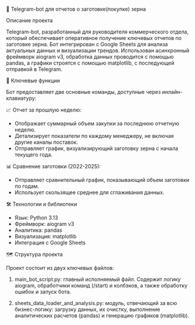 🌾 Telegram-bot для отчетов о заготовке(покупке) зерна

Описание проекта

Telegram-bot, разработанный для руководителя коммерческого отдела, который обеспечивает оперативное получение ключевых отчетов по заготовке зерна. Бот интегрирован с Google Sheets для анализа актуальных данных и визуализации трендов.
Использован асинхронный фреймворк aiogram v3, обработка данных проводится с помощью pandas, а графики строятся с помощью matplotlib, с последующей отправкой в Telegram.

🚀 Ключевые функции

Бот предоставляет две основные команды, доступные через инлайн-клавиатуру:

📈 Отчет за прошлую неделю:

- Отображает суммарный объем закупки за последнюю отчетную неделю.
- Детализирует показатели по каждому менеджеру, не включая другие каналы поставок.
- Отправляет график, визуализирующий заготовку зерна с начала текущего года.

📊 Сравнение заготовки (2022-2025):

- Отправляет сравнительный график, показывающий объем заготовки по годам.
- Использует скользящее среднее для сглаживания данных.

🛠️ Технологии и библиотеки

- Язык: Python 3.13
- Фреймворк: aiogram v3
- Аналитика: pandas
- Визуализация: matplotlib
- Интеграция с Google Sheets

🗺️ Структура проекта

Проект состоит из двух ключевых файлов:

1. main_bot_script.py: главный исполняемый файл. Содержит логику aiogram, обработчики команд (/start) и колбэков, а также обработку ошибок и запуск бота.

2. sheets_data_loader_and_analysis.py: модуль, отвечающий за всю бизнес-логику: загрузку данных, их очистку, выполнение аналитических расчетов (pandas) и генерацию графиков (matplotlib).
